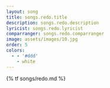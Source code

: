 ```yaml
---
layout: song
title: songs.redo.title
description: songs.redo.description
lyricist: songs.redo.lyricist
comparranger: songs.redo.comparranger
image: assets/images/10.jpg
order: 5
colors:
  - - '#ddd'
    - white
---
```


{% tf songs/redo.md %}
